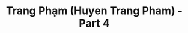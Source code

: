 ---
layout: album
resource: instagram
title: "Trang Phạm (Huyen Trang Pham) - Part 4"
description: "Instagram album of Trang Phạm (Huyen Trang Pham), part 4.</br> Username: trangg.phaam"
active: gallery
album-title: "Trang Phạm (Huyen Trang Pham)"
images:
  - image_path: trangg.phaam/4/20210915_200202_242023809_184427257023551_6045391759186111529_n.jpg
  - image_path: trangg.phaam/4/20210915_200202_242051003_385082969660544_7109852564504327181_n.jpg
  - image_path: trangg.phaam/4/20220822_193321_300541356_164227479522932_8394781515871806244_n.jpg
  - image_path: trangg.phaam/4/20220822_193321_300788246_654031636091100_1421660047031354616_n.jpg
  - image_path: trangg.phaam/4/20220822_193321_301008483_743098486761246_7791226867824051531_n.jpg
---